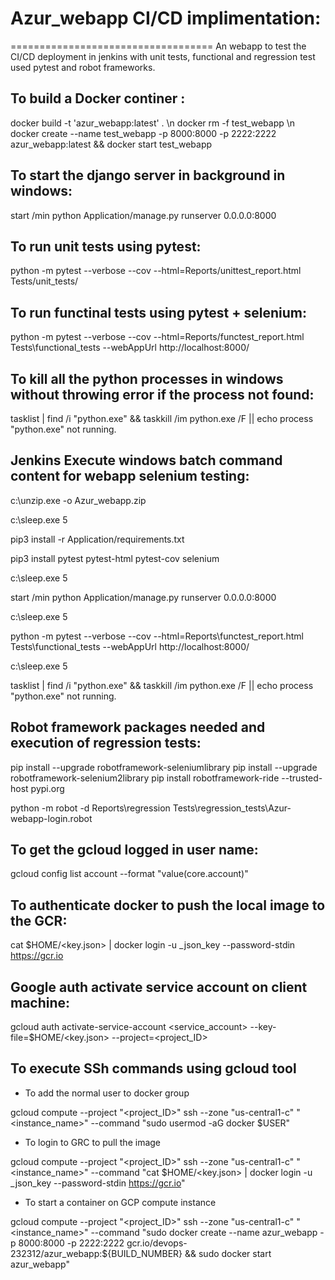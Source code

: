 # Azur_webapp CI/CD implimentation:
===================================
An webapp to test the CI/CD deployment in jenkins with unit tests, functional and regression test used pytest and robot frameworks.

To build a Docker continer :
------------------------------
docker build -t 'azur_webapp:latest' . \n
docker rm -f test_webapp \n
docker create --name test_webapp -p 8000:8000 -p 2222:2222 azur_webapp:latest && docker start test_webapp

To start the django server in background in windows:
----------------------------------------------------
start /min python Application/manage.py runserver 0.0.0.0:8000

To run unit tests using pytest:
-------------------------------
python -m pytest --verbose --cov --html=Reports/unittest_report.html Tests/unit_tests/

To run functinal tests using pytest + selenium:
-----------------------------------------------
python -m pytest --verbose --cov --html=Reports/functest_report.html Tests\functional_tests --webAppUrl http://localhost:8000/

To kill all the python processes in windows without throwing error if the process not found:
--------------------------------------------------------------------------------------------
tasklist | find /i "python.exe" && taskkill /im python.exe /F || echo process "python.exe" not running.

Jenkins Execute windows batch command content for webapp selenium testing:
--------------------------------------------------------------------------
c:\unzip.exe -o Azur_webapp.zip

c:\sleep.exe 5

pip3 install -r Application/requirements.txt

pip3 install pytest pytest-html pytest-cov selenium

c:\sleep.exe 5

start /min python Application/manage.py runserver 0.0.0.0:8000

c:\sleep.exe 5

python -m pytest --verbose --cov --html=Reports\functest_report.html Tests\functional_tests --webAppUrl http://localhost:8000/

c:\sleep.exe 5 

tasklist | find /i "python.exe" && taskkill /im python.exe /F || echo process "python.exe" not running.

Robot framework packages needed and execution of regression tests:
-------------------------------------------------------------------
pip install --upgrade robotframework-seleniumlibrary
pip install --upgrade robotframework-selenium2library
pip install robotframework-ride --trusted-host pypi.org

python -m robot -d Reports\regression Tests\regression_tests\Azur-webapp-login.robot

To get the gcloud logged in user name:
---------------------------------------
gcloud config list account --format "value(core.account)"

To authenticate docker to push the local image to the GCR:
-----------------------------------------------------------
cat $HOME/<key.json> | docker login -u _json_key --password-stdin https://gcr.io

Google auth activate service account on client machine:
--------------------------------------------------------
gcloud auth activate-service-account <service_account> --key-file=$HOME/<key.json> --project=<project_ID>

To execute SSh commands using gcloud tool
------------------------------------------
- To add the normal user to docker group

gcloud compute --project "<project_ID>" ssh --zone "us-central1-c" "<instance_name>" --command "sudo usermod -aG docker $USER"

- To login to GRC to pull the image

gcloud compute --project "<project_ID>" ssh --zone "us-central1-c" "<instance_name>" --command "cat $HOME/<key.json> | docker login -u _json_key --password-stdin https://gcr.io"

- To start a container on GCP compute instance 

gcloud compute --project "<project_ID>" ssh --zone "us-central1-c" "<instance_name>" --command "sudo docker create --name azur_webapp -p 8000:8000 -p 2222:2222 gcr.io/devops-232312/azur_webapp:${BUILD_NUMBER} && sudo docker start azur_webapp"
